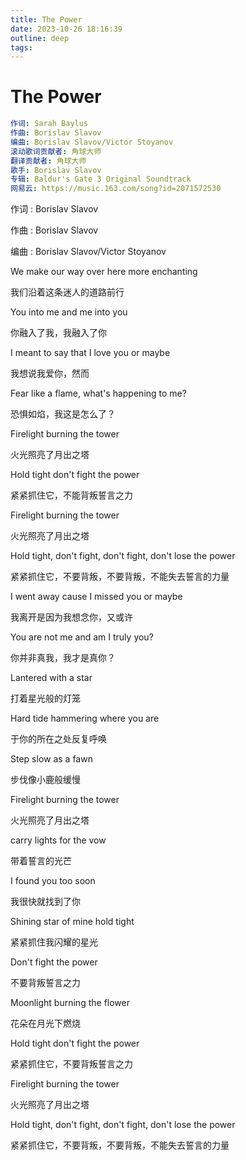 ```yaml
---
title: The Power
date: 2023-10-26 18:16:39
outline: deep
tags:
---
```


# The Power

```yml
作词: Sarah Baylus
作曲: Borislav Slavov
编曲: Borislav Slavov/Victor Stoyanov
滚动歌词贡献者: 角球大师
翻译贡献者: 角球大师
歌手: Borislav Slavov
专辑: Baldur's Gate 3 Original Soundtrack
网易云: https://music.163.com/song?id=2071572530
```

作词 : Borislav Slavov

作曲 : Borislav Slavov

编曲 : Borislav Slavov/Victor Stoyanov

We make our way over here more enchanting

我们沿着这条迷人的道路前行

You into me and me into you

你融入了我，我融入了你

I meant to say that I love you or maybe

我想说我爱你，然而

Fear like a flame, what's happening to me?

恐惧如焰，我这是怎么了？

Firelight burning the tower

火光照亮了月出之塔

Hold tight don't fight the power

紧紧抓住它，不能背叛誓言之力

Firelight burning the tower

火光照亮了月出之塔

Hold tight, don't fight, don't fight, don't lose the power

紧紧抓住它，不要背叛，不要背叛，不能失去誓言的力量

I went away cause I missed you or maybe

我离开是因为我想念你，又或许

You are not me and am I truly you?

你并非真我，我才是真你？

Lantered with a star

打着星光般的灯笼

Hard tide hammering where you are

于你的所在之处反复呼唤

Step slow as a fawn

步伐像小鹿般缓慢

Firelight burning the tower

火光照亮了月出之塔

carry lights for the vow

带着誓言的光芒

I found you too soon

我很快就找到了你

Shining star of mine hold tight

紧紧抓住我闪耀的星光

Don't fight the power

不要背叛誓言之力

Moonlight burning the flower

花朵在月光下燃烧

Hold tight don't fight the power

紧紧抓住它，不要背叛誓言之力

Firelight burning the tower

火光照亮了月出之塔

Hold tight, don't fight, don't fight, don't lose the power

紧紧抓住它，不要背叛，不要背叛，不能失去誓言的力量
